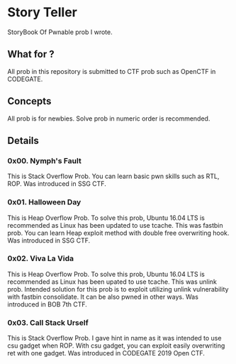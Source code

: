 # Story Teller

StoryBook Of Pwnable prob I wrote. 

## What for ?

All prob in this repository is submitted to CTF prob such as OpenCTF in CODEGATE.

## Concepts

All prob is for newbies. Solve prob in numeric order is recommended.

## Details

### 0x00. Nymph's Fault

This is Stack Overflow Prob. You can learn basic pwn skills such as RTL, ROP. Was introduced in SSG CTF.

### 0x01. Halloween Day

This is Heap Overflow Prob. To solve this prob, Ubuntu 16.04 LTS is recommended as Linux has been updated to use tcache. This was fastbin prob. You can learn Heap exploit method with double free overwriting hook. Was introduced in SSG CTF.

### 0x02. Viva La Vida

This is Heap Overflow Prob. To solve this prob, Ubuntu 16.04 LTS is recommended as Linux has been upated to use tcache. This was unlink prob. Intended solution for this prob is to exploit utilizing unlink vulnerability with fastbin consolidate. It can be also pwned in other ways. Was introduced in BOB 7th CTF.

### 0x03. Call Stack Urself

This is Stack Overflow Prob. I gave hint in name as it was intended to use csu gadget when ROP. With csu gadget, you can exploit easily overwriting ret with one gadget. Was introduced in CODEGATE 2019 Open CTF.




